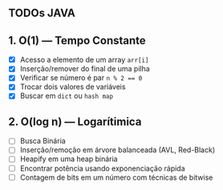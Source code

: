 ## TODOs JAVA

## 1. O(1) — Tempo Constante

- [X] Acesso a elemento de um array `arr[i]`
- [X] Inserção/remover do final de uma pilha
- [X] Verificar se número é par `n % 2 == 0` 
- [X] Trocar dois valores de variáveis
- [X] Buscar em `dict` ou `hash map`

## 2. O(log n) — Logarítimica

- [ ] Busca Binária	
- [ ] Inserção/remoção em árvore balanceada (AVL, Red-Black)	
- [ ] Heapify em uma heap binária
- [ ] Encontrar potência usando exponenciação rápida
- [ ] Contagem de bits em um número com técnicas de bitwise